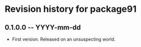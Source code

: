# Revision history for package91

## 0.1.0.0 -- YYYY-mm-dd

* First version. Released on an unsuspecting world.
